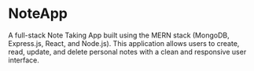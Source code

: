 # NoteApp
A full-stack Note Taking App built using the MERN stack (MongoDB, Express.js, React, and Node.js). This application allows users to create, read, update, and delete personal notes with a clean and responsive user interface.
